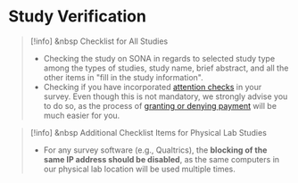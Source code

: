 
# Study Verification

>[!info] <i class="fa-solid fa-info"></i> &nbsp Checklist for All Studies
>- Checking the study on SONA in regards to selected study type among the types of studies, study name, brief abstract, and all the other items in "fill in the study information".  
>- Checking if you have incorporated [attention checks](attention-checks) in your survey. Even though this is not mandatory, we strongly advise you to do so, as the process of [granting or denying payment](granting-or-denying-payment) will be much easier for you.

>[!info] <i class="fa-solid fa-info"></i> &nbsp Additional Checklist Items for Physical Lab Studies
>- For any survey software (e.g., Qualtrics), the **blocking of the same IP address should be disabled**, as the same computers in our physical lab location will be used multiple times.
